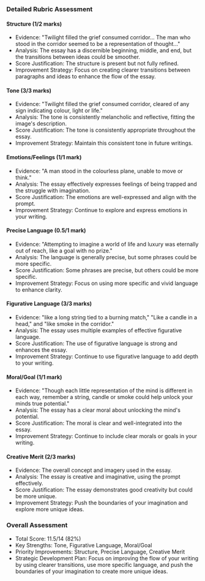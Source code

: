 ### Detailed Rubric Assessment

#### Structure (1/2 marks)

- Evidence: "Twilight filled the grief consumed corridor... The man who stood in the corridor seemed to be a representation of thought..."
- Analysis: The essay has a discernible beginning, middle, and end, but the transitions between ideas could be smoother.
- Score Justification: The structure is present but not fully refined.
- Improvement Strategy: Focus on creating clearer transitions between paragraphs and ideas to enhance the flow of the essay.

#### Tone (3/3 marks)

- Evidence: "Twilight filled the grief consumed corridor, cleared of any sign indicating colour, light or life."
- Analysis: The tone is consistently melancholic and reflective, fitting the image's description.
- Score Justification: The tone is consistently appropriate throughout the essay.
- Improvement Strategy: Maintain this consistent tone in future writings.

#### Emotions/Feelings (1/1 mark)

- Evidence: "A man stood in the colourless plane, unable to move or think."
- Analysis: The essay effectively expresses feelings of being trapped and the struggle with imagination.
- Score Justification: The emotions are well-expressed and align with the prompt.
- Improvement Strategy: Continue to explore and express emotions in your writing.

#### Precise Language (0.5/1 mark)

- Evidence: "Attempting to imagine a world of life and luxury was eternally out of reach, like a goal with no prize."
- Analysis: The language is generally precise, but some phrases could be more specific.
- Score Justification: Some phrases are precise, but others could be more specific.
- Improvement Strategy: Focus on using more specific and vivid language to enhance clarity.

#### Figurative Language (3/3 marks)

- Evidence: "like a long string tied to a burning match," "Like a candle in a head," and "like smoke in the corridor."
- Analysis: The essay uses multiple examples of effective figurative language.
- Score Justification: The use of figurative language is strong and enhances the essay.
- Improvement Strategy: Continue to use figurative language to add depth to your writing.

#### Moral/Goal (1/1 mark)

- Evidence: "Though each little representation of the mind is different in each way, remember a string, candle or smoke could help unlock your minds true potential."
- Analysis: The essay has a clear moral about unlocking the mind's potential.
- Score Justification: The moral is clear and well-integrated into the essay.
- Improvement Strategy: Continue to include clear morals or goals in your writing.

#### Creative Merit (2/3 marks)

- Evidence: The overall concept and imagery used in the essay.
- Analysis: The essay is creative and imaginative, using the prompt effectively.
- Score Justification: The essay demonstrates good creativity but could be more unique.
- Improvement Strategy: Push the boundaries of your imagination and explore more unique ideas.

### Overall Assessment

- Total Score: 11.5/14 (82%)
- Key Strengths: Tone, Figurative Language, Moral/Goal
- Priority Improvements: Structure, Precise Language, Creative Merit
- Strategic Development Plan: Focus on improving the flow of your writing by using clearer transitions, use more specific language, and push the boundaries of your imagination to create more unique ideas.
